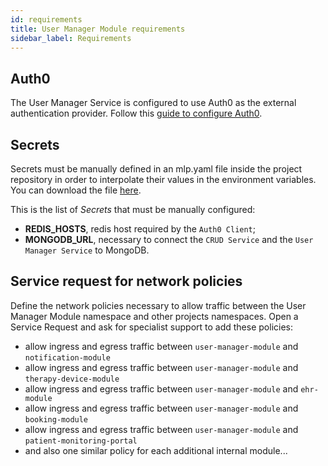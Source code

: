 ```yaml
---
id: requirements
title: User Manager Module requirements
sidebar_label: Requirements
---
```


<!--
WARNING: this file was automatically generated by Mia-Platform Doc Aggregator.
DO NOT MODIFY IT BY HAND.
Instead, modify the source file and run the aggregator to regenerate this file.
-->

## Auth0

The User Manager Service is configured to use Auth0 as the external authentication provider. Follow this [guide to configure Auth0][auth0-configuration].

## Secrets

Secrets must be manually defined in an mlp.yaml file inside the project repository in order to interpolate their values in the environment variables. You can download the file <a download target="_blank" href="/docs_files_to_download/user-manager-module/mlp.yaml">here</a>.

This is the list of *Secrets* that must be manually configured:

- **REDIS_HOSTS**, redis host required by the `Auth0 Client`;
- **MONGODB_URL**, necessary to connect the `CRUD Service` and the `User Manager Service` to MongoDB.

## Service request for network policies

Define the network policies necessary to allow traffic between the User Manager Module namespace and other projects namespaces. Open a Service Request and ask for specialist support to add these policies:

- allow ingress and egress traffic between `user-manager-module` and `notification-module` 
- allow ingress and egress traffic between `user-manager-module` and `therapy-device-module`
- allow ingress and egress traffic between `user-manager-module` and `ehr-module`
- allow ingress and egress traffic between `user-manager-module` and `booking-module`
- allow ingress and egress traffic between `user-manager-module` and `patient-monitoring-portal`
- and also one similar policy for each additional internal module...

[mia-crud-service]: /runtime_suite/crud-service/10_overview_and_usage.md
[auth0-configuration]: /runtime_suite/auth0-client/30_configure_auth0.md
[umm-configuration]: /runtime_suite_applications/user-manager-module/30_configuration.md
[mlp-secrets-example]: https://github.com/mia-platform/mlp/blob/main/examples/example-cm-secret-config.yaml
